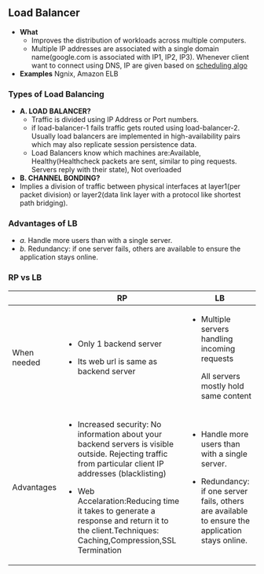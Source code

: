 ## Load Balancer
- **What** 
  - Improves the distribution of workloads across multiple computers.
  - Multiple IP addresses are associated with a single domain name(google.com is associated with IP1, IP2, IP3). Whenever client want to connect using DNS, IP are given based on [scheduling algo](Scheduling_Algo_of_Load_Balancers.md)
- **Examples** Ngnix, Amazon ELB

### Types of Load Balancing
- **A. LOAD BALANCER?**  
  - Traffic is divided using IP Address or Port numbers.
  - if load-balancer-1 fails traffic gets routed using load-balancer-2. Usually load balancers are implemented in high-availability pairs which may also replicate session persistence data. 
  - Load Balancers know which machines are:Available, Healthy(Healthcheck packets are sent, similar to ping requests. Servers reply with their state), Not overloaded
 - **B. CHANNEL BONDING?** 
  - Implies a division of traffic between physical interfaces at layer1(per packet division) or layer2(data link layer with a protocol like shortest path bridging).
  
### Advantages of LB
  - *a.* Handle more users than with a single server.
  - *b.* Redundancy: if one server fails, others are available to ensure the application stays online.

### RP vs LB

| | RP | LB |
|---|---|---|
|When needed|<ul><li>Only 1 backend server</li></ul><ul><li>Its web url is same as backend server</li></ul>|<ul><li>Multiple servers handling incoming requests</li></ul><ul>All servers mostly hold same content</li></ul>|
|Advantages|<ul><li>Increased security: No information about your backend servers is visible outside. Rejecting traffic from particular client IP addresses (blacklisting)</li></ul><ul><li>Web Accelaration:Reducing time it takes to generate a response and return it to the client.Techniques: Caching,Compression,SSL Termination</li></ul>|<ul><li>Handle more users than with a single server.</li></ul><ul><li>Redundancy: if one server fails, others are available to ensure the application stays online.</li></ul>|
